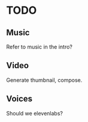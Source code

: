 # TODO

## Music

Refer to music in the intro?

## Video

Generate thumbnail, compose.

## Voices

Should we elevenlabs?
